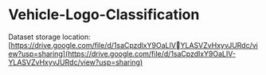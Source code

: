 # Vehicle-Logo-Classification
Dataset storage location: [https://drive.google.com/file/d/1saCpzdlxY9OaLIVYLASVZvHxyvJURdc/view?usp=sharing](https://drive.google.com/file/d/1saCpzdlxY9OaLIV-YLASVZvHxyvJURdc/view?usp=sharing)
